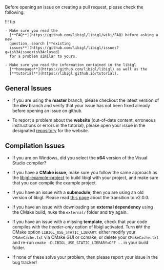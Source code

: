 Before opening an issue on creating a pull request, please check the following:

!!! tip
    
    - Make sure you read the
      [**FAQ**](https://github.com/libigl/libigl/wiki/FAQ) before asking a new
      question, search [**existing
      issues**](https://github.com/libigl/libigl/issues?q=is%3Aissue+is%3Aclosed)
      for a problem similar to yours.

    - Make sure you read the information contained in the libigl
      [**homepage**](https://github.com/libigl/libigl) as well as the
      [**tutorial**](https://libigl.github.io/tutorial).

## General Issues

- If you are using the **master** branch, please checkout the latest version
  of the **dev** branch and verify that your issue has not been fixed already
  before opening an issue on github.

- To report a problem about the **website** (out-of-date content, erroneous
  instructions or errors in the tutorial), please open your issue in the
  designated [repository](https://github.com/libigl/libigl.github.io/issues)
  for the website.

## Compilation Issues

- If you are on Windows, did you select the **x64** version of the Visual
  Studio compiler?

- If you have a **CMake issue**, make sure you follow the same approach as the
  [libigl-example-project](https://github.com/libigl/libigl-example-project)
  to build libigl with your project, and make sure that you can compile the
  example project.

- If you have an issue with a **submodule**, then you are using an old version
  of libigl. Please read [this page](/rewritten-history) about the transition
  to v2.0.0.

- If you have an issue with downloading an **external dependency** using the
  CMake build, nuke the `external/` folder and try again.

- If you have an issue with a missing **template**, check that your code
  compiles with the *header-only* option of libigl activated. Turn **`OFF`**
  the CMake option `LIBIGL_USE_STATIC_LIBRARY`: either modify your
  `CMakeCache.txt` via CMake GUI or ccmake, or delete your `CMakeCache.txt`
  and re-run `cmake -DLIBIGL_USE_STATIC_LIBRARY=OFF ..` in your build folder.

- If none of these solve your problem, then please report your issue in the
  bug tracker!
